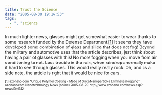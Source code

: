 ```yaml
---
title: Trust the Science
date: "2005-08-30 19:16:53"
tags:
  - ", "science
---
```

<p>In much lighter news, glasses might get somewhat easier to wear thanks to some research funded by the Defense Department.<a href="http://www.azonano.com/news.asp?newsID=1312">[1]</a> It seems they have developed some combination of glass and silica that does not fog!  Beyond the military and automotive uses that the article describes, just think about having a pair of glasses with this! No more fogging when you move from air conditioning to not. Less trouble in the rain, when raindrops normally make it hard to see through glasses.  This would really really rock.  Oh, and as a side note, the article is right that it would be nice for cars.</p>  <font size="-2"> [1] azonano.com "Unique Polymer Coating - Made of Silica Nanoparticles Eliminates Fogging" azonano.com Nanotechnology News (online) 2005-08-29. http://www.azonano.com/news.asp?newsID=1312  </font>

